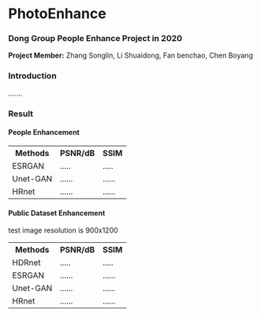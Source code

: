 <!DOCTYPE html>
<html>
<body>
<h1> PhotoEnhance </h1>
  <h3> Dong Group People Enhance Project in 2020 </h3>
  <p> <b> Project Member:</b> Zhang Songlin, Li Shuaidong, Fan benchao, Chen Boyang </p>
  <h3> Introduction </h3>
  <p> .......</p>
  <h3> Result </h3>
  <h4> People Enhancement </h4>
<table>
  <tr>
    <th>Methods</th>
    <th>PSNR/dB</th> 
    <th>SSIM</th>
  </tr>
  <tr>
    <td>ESRGAN</td>
    <td>.....</td>
    <td>.....</td>
  </tr>
  <tr>
    <td>Unet-GAN</td>
    <td>......</td>
    <td>......</td>
  </tr>
  <tr>
    <td>HRnet</td>
    <td>......</td>
    <td>......</td>
  </tr>
</table>
<h4> Public Dataset Enhancement </h4>
  <p> test image resolution is 900x1200 </p> 
  <table>
  <tr>
    <th>Methods</th>
    <th>PSNR/dB</th> 
    <th>SSIM</th>
  </tr>
  <tr>
    <td>HDRnet</td>
    <td>.....</td>
    <td>.....</td>
  </tr>
  <tr>
    <td>ESRGAN</td>
    <td>......</td>
    <td>......</td>
  </tr>
  <tr>
    <td>Unet-GAN</td>
    <td>......</td>
    <td>......</td>
  </tr>
  <tr>
    <td>HRnet</td>
    <td>......</td>
    <td>......</td>
  </tr>
</table>
</body>
</html>

